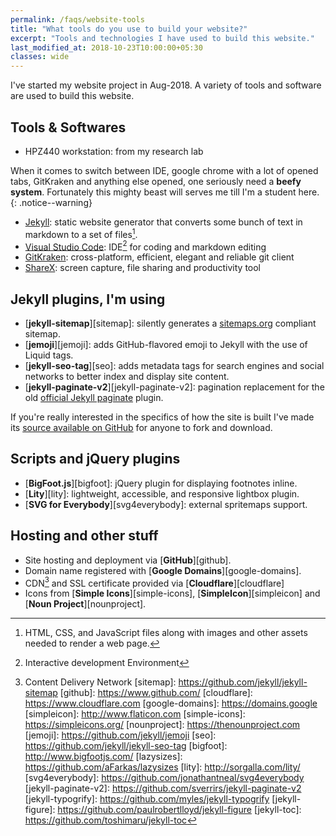```yaml
---
permalink: /faqs/website-tools
title: "What tools do you use to build your website?"
excerpt: "Tools and technologies I have used to build this website."
last_modified_at: 2018-10-23T10:00:00+05:30
classes: wide
---
```


I've started my website project in Aug-2018. A variety of tools and software are used to build this website.

## Tools & Softwares

- HPZ440 workstation: from my research lab

When it comes to switch between IDE, google chrome with a lot of opened tabs, GitKraken and anything else opened, one seriously need a **beefy system**. Fortunately this mighty beast will serves me till I'm a student here.  
{: .notice--warning}

- [Jekyll](http://jekyllrb.com): static website generator that converts some bunch of text in markdown to a set of files[^files]. 
- [Visual Studio Code](https://code.visualstudio.com/): IDE[^ide] for coding and markdown editing 
- [GitKraken](https://www.gitkraken.com/): cross-platform, efficient, elegant and reliable git client
- [ShareX](https://getsharex.com/): screen capture, file sharing and productivity tool

## Jekyll plugins, I'm using

- [**jekyll-sitemap**][sitemap]: silently generates a [sitemaps.org](http://www.sitemaps.org/) compliant sitemap.
- [**jemoji**][jemoji]: adds GitHub-flavored emoji to Jekyll with the use of Liquid tags.
- [**jekyll-seo-tag**][seo]: adds metadata tags for search engines and social networks to better index and display site content.
- [**jekyll-paginate-v2**][jekyll-paginate-v2]: pagination replacement for the old [official Jekyll paginate](https://github.com/jekyll/jekyll-paginate) plugin.

If you're really interested in the specifics of how the site is built I've made its [source available on GitHub](https://github.com/Kulbhushan-Chand/Kulbhushan-Chand.github.io) for anyone to fork and download.

## Scripts and jQuery plugins

- [**BigFoot.js**][bigfoot]: jQuery plugin for displaying footnotes inline.
- [**Lity**][lity]: lightweight, accessible, and responsive lightbox plugin.
- [**SVG for Everybody**][svg4everybody]: external spritemaps support.

## Hosting and other stuff

- Site hosting and deployment via [**GitHub**][github].
- Domain name registered with [**Google Domains**][google-domains].
- CDN[^cdn] and SSL certificate provided via [**Cloudflare**][cloudflare]
- Icons from [**Simple Icons**][simple-icons], [**SimpleIcon**][simpleicon] and [**Noun Project**][nounproject].

[^ide]: Interactive development Environment
[^files]: HTML, CSS, and JavaScript files along with images and other assets needed to render a web page.
[^cdn]: Content Delivery Network
[sitemap]: https://github.com/jekyll/jekyll-sitemap
[github]: https://www.github.com/
[cloudflare]: https://www.cloudflare.com
[google-domains]: https://domains.google
[simpleicon]: http://www.flaticon.com
[simple-icons]: https://simpleicons.org/
[nounproject]: https://thenounproject.com
[jemoji]: https://github.com/jekyll/jemoji
[seo]: https://github.com/jekyll/jekyll-seo-tag
[bigfoot]: http://www.bigfootjs.com/
[lazysizes]: https://github.com/aFarkas/lazysizes
[lity]: http://sorgalla.com/lity/
[svg4everybody]: https://github.com/jonathantneal/svg4everybody
[jekyll-paginate-v2]: https://github.com/sverrirs/jekyll-paginate-v2
[jekyll-typogrify]: https://github.com/myles/jekyll-typogrify
[jekyll-figure]: https://github.com/paulrobertlloyd/jekyll-figure
[jekyll-toc]: https://github.com/toshimaru/jekyll-toc


